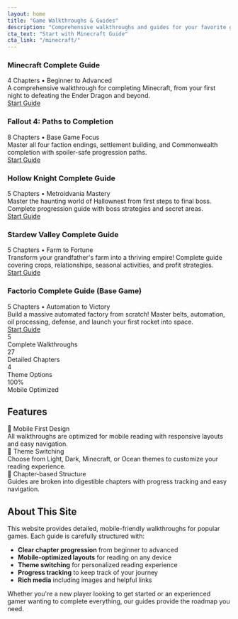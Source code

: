 ```yaml
---
layout: home
title: "Game Walkthroughs & Guides"
description: "Comprehensive walkthroughs and guides for your favorite games, optimized for mobile reading with theme switching."
cta_text: "Start with Minecraft Guide"
cta_link: "/minecraft/"
---
```


<div class="walkthrough-grid">
  <div class="walkthrough-card">
    <h3>Minecraft Complete Guide</h3>
    <div class="card-meta">4 Chapters • Beginner to Advanced</div>
    <div class="card-description">
      A comprehensive walkthrough for completing Minecraft, from your first night to defeating the Ender Dragon and beyond.
    </div>
    <a href="{{ '/minecraft/' | relative_url }}" class="btn">Start Guide</a>
  </div>
  
  <div class="walkthrough-card">
    <h3>Fallout 4: Paths to Completion</h3>
    <div class="card-meta">8 Chapters • Base Game Focus</div>
    <div class="card-description">
      Master all four faction endings, settlement building, and Commonwealth completion with spoiler-safe progression paths.
    </div>
    <a href="{{ '/fallout4/' | relative_url }}" class="btn">Start Guide</a>
  </div>
  
  <div class="walkthrough-card">
    <h3>Hollow Knight Complete Guide</h3>
    <div class="card-meta">5 Chapters • Metroidvania Mastery</div>
    <div class="card-description">
      Master the haunting world of Hallownest from first steps to final boss. Complete progression guide with boss strategies and secret areas.
    </div>
    <a href="{{ '/hollow-knight/' | relative_url }}" class="btn">Start Guide</a>
  </div>
  
  <div class="walkthrough-card">
    <h3>Stardew Valley Complete Guide</h3>
    <div class="card-meta">5 Chapters • Farm to Fortune</div>
    <div class="card-description">
      Transform your grandfather's farm into a thriving empire! Complete guide covering crops, relationships, seasonal activities, and profit strategies.
    </div>
    <a href="{{ '/stardew-valley/' | relative_url }}" class="btn">Start Guide</a>
  </div>
  
  <div class="walkthrough-card">
    <h3>Factorio Complete Guide (Base Game)</h3>
    <div class="card-meta">5 Chapters • Automation to Victory</div>
    <div class="card-description">
      Build a massive automated factory from scratch! Master belts, automation, oil processing, defense, and launch your first rocket into space.
    </div>
    <a href="{{ '/factorio/' | relative_url }}" class="btn">Start Guide</a>
  </div>
</div>

<div class="stats-grid">
  <div class="stat-card">
    <span class="stat-number">5</span>
    <div class="stat-label">Complete Walkthroughs</div>
  </div>
  <div class="stat-card">
    <span class="stat-number">27</span>
    <div class="stat-label">Detailed Chapters</div>
  </div>
  <div class="stat-card">
    <span class="stat-number">4</span>
    <div class="stat-label">Theme Options</div>
  </div>
  <div class="stat-card">
    <span class="stat-number">100%</span>
    <div class="stat-label">Mobile Optimized</div>
  </div>
</div>

## Features

<div class="tip-box">
  <div class="tip-title">📱 Mobile First Design</div>
  All walkthroughs are optimized for mobile reading with responsive layouts and easy navigation.
</div>

<div class="tip-box success">
  <div class="tip-title">🎨 Theme Switching</div>
  Choose from Light, Dark, Minecraft, or Ocean themes to customize your reading experience.
</div>

<div class="tip-box warning">
  <div class="tip-title">📖 Chapter-based Structure</div>
  Guides are broken into digestible chapters with progress tracking and easy navigation.
</div>

## About This Site

This website provides detailed, mobile-friendly walkthroughs for popular games. Each guide is carefully structured with:

- **Clear chapter progression** from beginner to advanced
- **Mobile-optimized layouts** for reading on any device
- **Theme switching** for personalized reading experience
- **Progress tracking** to keep track of your journey
- **Rich media** including images and helpful links

Whether you're a new player looking to get started or an experienced gamer wanting to complete everything, our guides provide the roadmap you need.